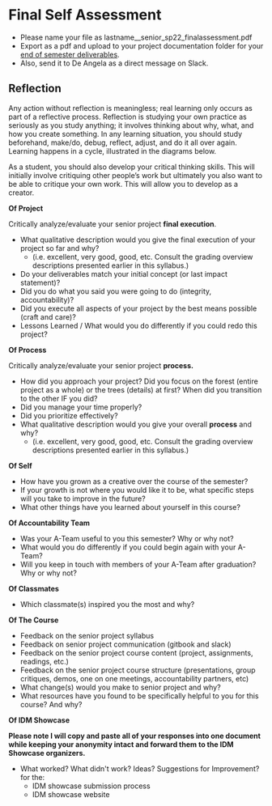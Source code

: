 # Final Self Assessment

* Please name your file as lastname\_\_senior\_sp22\_finalassessment.pdf
* Export as a pdf and upload to your project documentation folder for your [end of semester deliverables](../end\_of\_semester\_deliverables.md).
* Also, send it to De Angela as a direct message on Slack.

## Reflection

Any action without reflection is meaningless; real learning only occurs as part of a reflective process. Reflection is studying your own practice as seriously as you study anything; it involves thinking about why, what, and how you create something. In any learning situation, you should study beforehand, make/do, debug, reflect, adjust, and do it all over again. Learning happens in a cycle, illustrated in the diagrams below.

As a student, you should also develop your critical thinking skills. This will initially involve critiquing other people’s work but ultimately you also want to be able to critique your own work. This will allow you to develop as a creator.

**Of Project**

Critically analyze/evaluate your senior project **final execution**.

* What qualitative description would you give the final execution of your project so far and why?&#x20;
  * &#x20;(i.e. excellent, very good, good, etc. Consult the grading overview descriptions presented earlier in this syllabus.)
* Do your deliverables match your initial concept (or last impact statement)?
* Did you do what you said you were going to do (integrity, accountability)?
* Did you execute all aspects of your project by the best means possible (craft and care)?
* Lessons Learned / What would you do differently if you could redo this project?

**Of Process**

Critically analyze/evaluate your senior project **process.**

* How did you approach your project? Did you focus on the forest (entire project as a whole) or the trees (details) at first? When did you transition to the other IF you did?
* Did you manage your time properly?
* Did you prioritize effectively?
* What qualitative description would you give your overall **process** and why?&#x20;
  * (i.e. excellent, very good, good, etc. Consult the grading overview descriptions presented earlier in this syllabus.)

**Of Self**

* How have you grown as a creative over the course of the semester?
* If your growth is not where you would like it to be, what specific steps will you take to improve in the future?
* What other things have you learned about yourself in this course?

**Of Accountability Team**

* Was your A-Team useful to you this semester? Why or why not?
* What would you do differently if you could begin again with your A-Team?
* Will you keep in touch with members of your A-Team after graduation? Why or why not?

**Of Classmates**

* Which classmate(s) inspired you the most and why?&#x20;

**Of The Course**

* Feedback on the senior project syllabus&#x20;
* Feedback on senior project communication (gitbook and slack)
* Feedback on the senior project course content (project, assignments, readings, etc.)
* Feedback on the senior project course structure (presentations, group critiques, demos, one on one meetings, accountability partners, etc)
* What change(s) would you make to senior project and why?
* What resources have you found to be specifically helpful to you for this course? And why?

**Of IDM Showcase**

**Please note I will copy and paste all of your responses into one document while keeping your anonymity intact and forward them to the IDM Showcase organizers.**

* What worked? What didn't work? Ideas? Suggestions for Improvement? for the:
  * IDM showcase submission process
  * IDM showcase website
